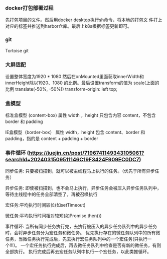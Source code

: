 ### docker打包部署过程
先打包项目的文件。然后用docker desktop执行sh命令，将本地的打包文
件打上对应的标签并推送到harbor仓库。最后上k8s根据标签更新即可。

### git
Tortoise git

### 大屏适配 
设置整体宽度为1920 * 1080
然后在onMounted里面获取innerWidth和innerHeight除以1920、1080
的比例。最后设置transform的值为 scale(上面的比例 translate(-50%, -50%))
transform-origin: left top;

### 盒模型
标准盒模型 (content-box)
属性 width ，height 只包含内容 content，不包含 border 和 padding

IE盒模型（border-box）
属性 width，height 包含 content、border 和 padding，指的是 content + padding + border

### 事件循环 (https://juejin.cn/post/7196741149343105061?searchId=2024031509511146C19F3424F909EC0DC7)
同步任务:
只要被扫描到，就可以被主线程马上执行的任务。（优先于所有异步任务）

异步任务:
即使被扫描到，也不会马上执行，异步任务会被压入异步任务队列中，等待主线程中的任务全部清空了，再被召唤执行

宏任务:平均执行时间较长(如setTimeout)

微任务:平均执行时间相对较短(如Promise.then())

事件循环: 
当所有同步任务执行完，去执行被压入的异步任务队列中的异步任务时，会将异步任务分为宏任务和微任务。
优先执行存在的微任务队列中的所有微任务，当微任务执行完成后，先去执行宏任务队列中的一个宏任务(只执行一个!!!)。
一个宏任务执行完成后，再去微任务队列中检查是否有新的微任务，有则全部执行。
执行完成后再去宏任务队列中执行一个宏任务，以此类推循环。

